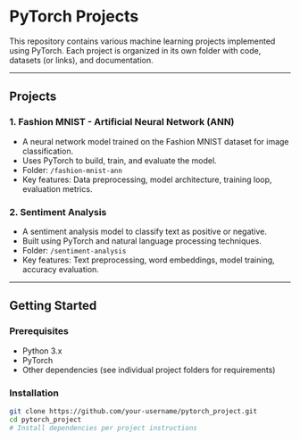 # PyTorch Projects

This repository contains various machine learning projects implemented using PyTorch. Each project is organized in its own folder with code, datasets (or links), and documentation.

---

## Projects

### 1. Fashion MNIST - Artificial Neural Network (ANN)
- A neural network model trained on the Fashion MNIST dataset for image classification.
- Uses PyTorch to build, train, and evaluate the model.
- Folder: `/fashion-mnist-ann`
- Key features: Data preprocessing, model architecture, training loop, evaluation metrics.

### 2. Sentiment Analysis
- A sentiment analysis model to classify text as positive or negative.
- Built using PyTorch and natural language processing techniques.
- Folder: `/sentiment-analysis`
- Key features: Text preprocessing, word embeddings, model training, accuracy evaluation.

---

## Getting Started

### Prerequisites
- Python 3.x
- PyTorch
- Other dependencies (see individual project folders for requirements)

### Installation
```bash
git clone https://github.com/your-username/pytorch_project.git
cd pytorch_project
# Install dependencies per project instructions
